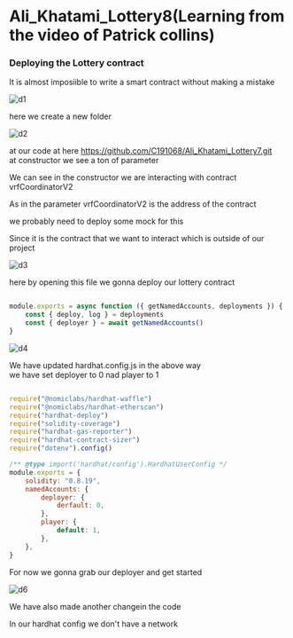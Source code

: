 # Ali_Khatami_Lottery8(Learning from the video of Patrick collins)

### Deploying the Lottery contract 

It is almost imposiible to write a smart contract without making a mistake <br>

![d1](https://github.com/C191068/Ali_Khatami_Lottery8/assets/89090776/269cb89f-c319-47f6-98bb-b4159fb87f30)

here we create a new folder <br>

![d2](https://github.com/C191068/Ali_Khatami_Lottery8/assets/89090776/1c0090be-5d42-43a6-b8b6-3c47ce668e12)

at our code at here https://github.com/C191068/Ali_Khatami_Lottery7.git <br>
at constructor we see a ton of parameter <br>

We can see in the constructor we are interacting with contract vrfCoordinatorV2 <br>

As in the parameter vrfCoordinatorV2 is the address of the contract <br>

we probably  need to deploy  some mock for this <br>

Since it is the contract that we want to interact which is outside of our project <br>

![d3](https://github.com/C191068/Ali_Khatami_Lottery8/assets/89090776/13c8dad0-8d06-4610-9a96-38dca4ab939c)

here by opening this file we gonna deploy our lottery contract <br>


```js

module.exports = async function ({ getNamedAccounts, deployments }) {
    const { deploy, log } = deployments
    const { deployer } = await getNamedAccounts()
}

```

![d4](https://github.com/C191068/Ali_Khatami_Lottery8/assets/89090776/c326fb4d-8eab-4aa5-9b7f-58890237a2f1)

We have updated hardhat.config.js in the above way <br>
we have set deployer to 0 nad player to 1 <br>

```js

require("@nomiclabs/hardhat-waffle")
require("@nomiclabs/hardhat-etherscan")
require("hardhat-deploy")
require("solidity-coverage")
require("hardhat-gas-reporter")
require("hardhat-contract-sizer")
require("dotenv").config()

/** @type import('hardhat/config').HardhatUserConfig */
module.exports = {
    solidity: "0.8.19",
    namedAccounts: {
        deployer: {
            derfault: 0,
        },
        player: {
            default: 1,
        },
    },
}

```


For now we gonna grab our deployer and get started <br>


![d6](https://github.com/C191068/Ali_Khatami_Lottery8/assets/89090776/aaeb25eb-bdf0-40b0-b75f-1f25c6b60afd)

We have also made another changein the code <br>


In our hardhat config we don't have a network <br>

















